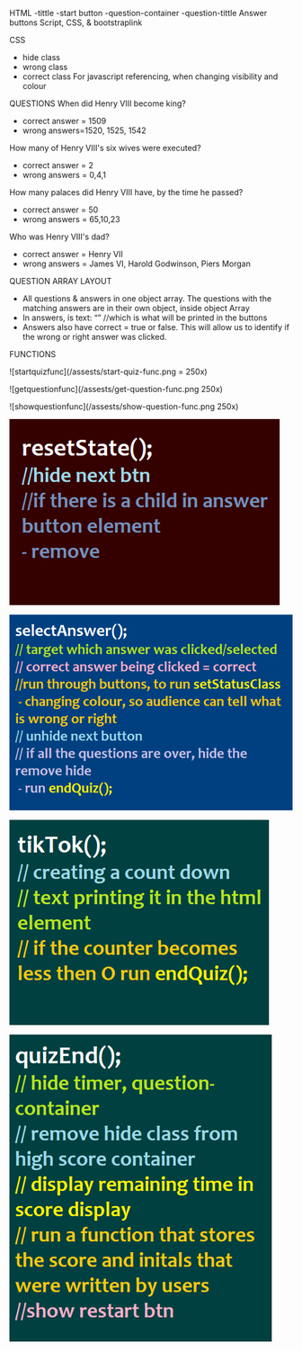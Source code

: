 HTML
-tittle
-start button
-question-container
-question-tittle
Answer buttons
Script, CSS, & bootstraplink

CSS
- hide class
- wrong class
- correct class
For javascript referencing, when changing visibility and colour

QUESTIONS
When did Henry VIII become king?
- correct answer = 1509
- wrong answers=1520, 1525, 1542

How many of Henry VIII's six wives were executed?
- correct answer = 2
- wrong answers = 0,4,1

How many palaces did Henry VIII have, by the time he passed?
- correct answer = 50
- wrong answers = 65,10,23

Who was Henry VIII's dad?
- correct answer = Henry VII
- wrong answers = James VI, Harold Godwinson, Piers Morgan

QUESTION ARRAY LAYOUT
-	All questions & answers in one object array. The questions with the matching answers are in their own object, inside object Array
-	In answers, is text: “” //which is what will be printed in the buttons 
-	Answers also have correct = true or false. This will allow us to identify if the wrong or right answer was clicked.


FUNCTIONS

![startquizfunc](/assests/start-quiz-func.png = 250x)

![getquestionfunc](/assests/get-question-func.png 250x)

![showquestionfunc](/assests/show-question-func.png 250x)

![resetstate](/assests/reset-state-func.png)

![sectectanswerfunc](/assests/selesct-answer-func.png)

![countdowntimer](/assests/tiktok-func.png)

![endquizfunc](/assests/end-quiz-func.png)